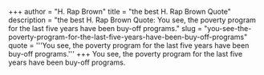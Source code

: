 +++
author = "H. Rap Brown"
title = "the best H. Rap Brown Quote"
description = "the best H. Rap Brown Quote: You see, the poverty program for the last five years have been buy-off programs."
slug = "you-see-the-poverty-program-for-the-last-five-years-have-been-buy-off-programs"
quote = '''You see, the poverty program for the last five years have been buy-off programs.'''
+++
You see, the poverty program for the last five years have been buy-off programs.
